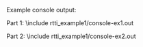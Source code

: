 Example console output:

Part 1:
\include rtti_example1/console-ex1.out

Part 2:
\include rtti_example1/console-ex2.out
